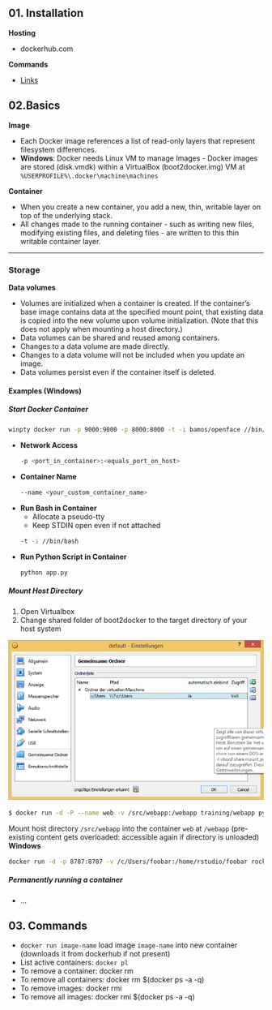 


## 01. Installation


**Hosting**
- dockerhub.com

**Commands**
- [Links](https://docs.docker.com/engine/reference/commandline/)


## 02.Basics

**Image**
- Each Docker image references a list of read-only layers that represent filesystem differences.
- **Windows**: Docker needs Linux VM to manage Images - Docker images are stored (disk.vmdk) within a VirtualBox (boot2docker.img) VM at `%USERPROFILE%\.docker\machine\machines`


**Container**
- When you create a new container, you add a new, thin, writable layer on top of the underlying stack.
- All changes made to the running container - such as writing new files, modifying existing files, and deleting files - are written to this thin writable container layer. 

-----------

### Storage

**Data volumes**
- Volumes are initialized when a container is created. If the container’s base image contains data at the specified mount point, that existing data is copied into the new volume upon volume initialization. (Note that this does not apply when mounting a host directory.)
- Data volumes can be shared and reused among containers.
- Changes to a data volume are made directly.
- Changes to a data volume will not be included when you update an image.
- Data volumes persist even if the container itself is deleted.

#### Examples (Windows)

##### Start Docker Container

```bash
winpty docker run -p 9000:9000 -p 8000:8000 -t -i bamos/openface //bin/bash
```
- **Network Access**
    ```bash
    -p <port_in_container>:<equals_port_on_host>
    ```
- **Container Name**
    ```bash
    --name <your_custom_container_name>
    ```
- **Run Bash in Container**
	- Allocate a pseudo-tty
	- Keep STDIN open even if not attached
    ```bash
    -t -i //bin/bash
    ```
- **Run Python Script in Container**
    ```bash
    python app.py
    ```

##### Mount Host Directory

1. Open Virtualbox
2. Change shared folder of boot2docker to the target directory of your host system

![VM Settings](img/vm_settings_1.png)

```bash
$ docker run -d -P --name web -v /src/webapp:/webapp training/webapp python app.py
```

Mount host directory `/src/webapp` into the container `web` at `/webapp` (pre-existing content gets overloaded: accessible again if directory is unloaded)
**Windows**
```bash
docker run -d -p 8787:8787 -v /c/Users/foobar:/home/rstudio/foobar rocker/rstudio
```



##### Permanently running a container
- ...

## 03. Commands


- `docker run image-name` load image `image-name` into new container (downloads it from dockerhub if not present)
- List active containers: `docker pl`
- To remove a container: docker rm <Container ID>
- To remove all containers: docker rm $(docker ps -a -q)
- To remove images: docker rmi <Container ID>
- To remove all images: docker rmi $(docker ps -a -q)

